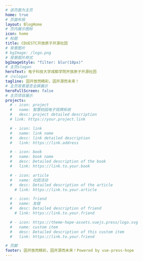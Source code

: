 ```yaml
---
# 该页面为主页
home: true
# 页面布局
layout: BlogHome
# 页内展示图标
icon: home
# 标题
title: CDUESTC开放原子开源社团
# 背景图片
# bgImage: /logo.png
# 背景图片样式
bgImageStyle: "filter: blur(10px)"
# 主页slogan
heroText: 电子科技大学成都学院开放原子开源社团
# 小slogan
tagline: 因开放而精彩，因开源而未来！
# 主页背景是否全屏展示
heroFullScreen: false
# 主页项目展示
projects:
  # - icon: project
  #   name: 智慧校园电子班牌系统
  #   desc: project detailed description
  # link: https://your.project.link

  # - icon: link
  #   name: link name
  #   desc: link detailed description
  #   link: https://link.address

  # - icon: book
  #   name: book name
  #   desc: Detailed description of the book
  #   link: https://link.to.your.book

  # - icon: article
  #   name: 社团活动
  #   desc: Detailed description of the article
    # link: https://link.to.your.article

  # - icon: friend
  #   name: 友链
  #   desc: Detailed description of friend
    # link: https://link.to.your.friend

  # - icon: https://theme-hope-assets.vuejs.press/logo.svg
  #   name: custom item
  #   desc: Detailed description of this custom item
  #   link: https://link.to.your.friend

# 页脚
footer: 因开放而精彩，因开源而未来！Powered by vue-press-hope
---
```

